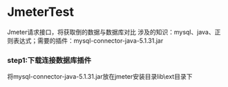 # JmeterTest
Jmeter请求接口，将获取倒的数据与数据库对比
涉及的知识：mysql、java、正则表达式；需要的插件：mysql-connector-java-5.1.31.jar

### step1:下载连接数据库插件
将mysql-connector-java-5.1.31.jar放在jmeter安装目录lib\ext目录下
